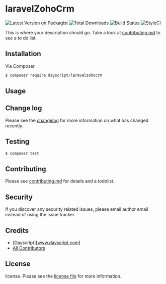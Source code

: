 # laravelZohoCrm

[![Latest Version on Packagist][ico-version]][link-packagist]
[![Total Downloads][ico-downloads]][link-downloads]
[![Build Status][ico-travis]][link-travis]
[![StyleCI][ico-styleci]][link-styleci]

This is where your description should go. Take a look at [contributing.md](contributing.md) to see a to do list.

## Installation

Via Composer

``` bash
$ composer require dayscript/laravelzohocrm
```

## Usage

## Change log

Please see the [changelog](changelog.md) for more information on what has changed recently.

## Testing

``` bash
$ composer test
```

## Contributing

Please see [contributing.md](contributing.md) for details and a todolist.

## Security

If you discover any security related issues, please email author email instead of using the issue tracker.

## Credits

- [Dayscript][www.dayscript.com]
- [All Contributors][link-contributors]

## License

license. Please see the [license file](license.md) for more information.

[ico-version]: https://img.shields.io/packagist/v/dayscript/laravelzohocrm.svg?style=flat-square
[ico-downloads]: https://img.shields.io/packagist/dt/dayscript/laravelzohocrm.svg?style=flat-square
[ico-travis]: https://img.shields.io/travis/dayscript/laravelzohocrm/master.svg?style=flat-square
[ico-styleci]: https://styleci.io/repos/12345678/shield

[link-packagist]: https://packagist.org/packages/dayscript/laravelzohocrm
[link-downloads]: https://packagist.org/packages/dayscript/laravelzohocrm
[link-travis]: https://travis-ci.org/dayscript/laravelzohocrm
[link-styleci]: https://styleci.io/repos/12345678
[link-author]: https://github.com/dayscript
[link-contributors]: ../../contributors]
